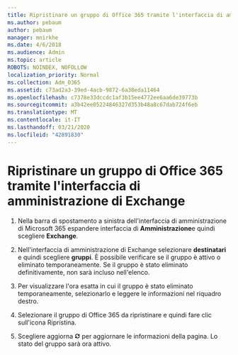 ```yaml
---
title: Ripristinare un gruppo di Office 365 tramite l'interfaccia di amministrazione di Exchange
ms.author: pebaum
author: pebaum
manager: mnirkhe
ms.date: 4/6/2018
ms.audience: Admin
ms.topic: article
ROBOTS: NOINDEX, NOFOLLOW
localization_priority: Normal
ms.collection: Adm_O365
ms.assetid: c73ad2a3-39ed-4acb-9872-6a38eda11464
ms.openlocfilehash: c7378e33dccdc1af3b15ee4772ee6aa6de39773b
ms.sourcegitcommit: a3b42ee05224846327d353b48a8c67dab724f6eb
ms.translationtype: MT
ms.contentlocale: it-IT
ms.lasthandoff: 03/21/2020
ms.locfileid: "42891830"
---
```

# <a name="restore-an-office-365-group-using-the-exchange-admin-center"></a>Ripristinare un gruppo di Office 365 tramite l'interfaccia di amministrazione di Exchange

1. Nella barra di spostamento a sinistra dell'interfaccia di amministrazione di Microsoft 365 espandere interfaccia di **Amministrazione**e quindi scegliere **Exchange**.
    
2. Nell'interfaccia di amministrazione di Exchange selezionare **destinatari** e quindi scegliere **gruppi**. È possibile verificare se il gruppo è attivo o eliminato temporaneamente. Se il gruppo è stato eliminato definitivamente, non sarà incluso nell'elenco.
    
3. Per visualizzare l'ora esatta in cui il gruppo è stato eliminato temporaneamente, selezionarlo e leggere le informazioni nel riquadro destro.
    
4. Selezionare il gruppo di Office 365 da ripristinare e quindi fare clic sull'icona Ripristina.
    
5. Scegliere aggiorna ![Icona Aggiorna](media/6464df90-2a91-4c1f-92a6-9a38c7696ac3.gif) per aggiornare le informazioni della pagina. Lo stato del gruppo sarà ora attivo. 
    

